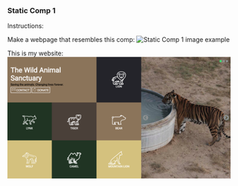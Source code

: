 ### Static Comp 1

Instructions:

Make a webpage that resembles this comp:
![Static Comp 1 image example](http://frontend.turing.io/assets/images/static-comp-challenge-1.jpg)   


This is my website:
![kk-static-comp-1](/images/kk-static-comp-1-screenshot.png)
